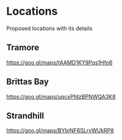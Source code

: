 # Locations
Proposed locations with its details

## Tramore
https://goo.gl/maps/tAAMD1KY9Pqs1Hfo6

## Brittas Bay
https://goo.gl/maps/uqcxPfdzBPNWQA3K8

## Strandhill
https://goo.gl/maps/BYbjNF6SLrvWUkRP8
